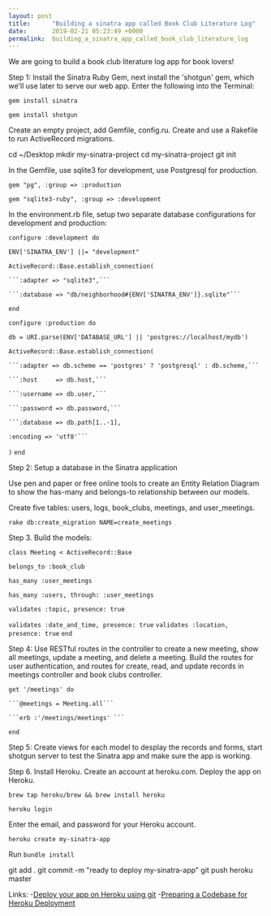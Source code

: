 ```yaml
---
layout: post
title:      "Building a sinatra app called Book Club Literature Log"
date:       2019-02-21 05:23:49 +0000
permalink:  building_a_sinatra_app_called_book_club_literature_log
---
```


We are going to build a book club literature log app for book lovers!

Step 1: Install the Sinatra Ruby Gem, next install the 'shotgun' gem, which we'll use later to serve our web app. Enter the following into the Terminal:

```gem install sinatra```

```gem install shotgun```

Create an empty project, add Gemfile, config.ru. Create and use a Rakefile to run ActiveRecord migrations.

cd ~/Desktop
mkdir my-sinatra-project
cd my-sinatra-project
git init

In the Gemfile, use sqlite3 for development, use Postgresql for production.

```gem "pg", :group => :production```

```gem "sqlite3-ruby", :group => :development```

In the environment.rb file, setup two separate database configurations for development and production:


```configure :development do```

 ```ENV['SINATRA_ENV'] ||= "development"```

  ```ActiveRecord::Base.establish_connection(```

    ```:adapter => "sqlite3",```

    ```:database => "db/neighborhood#{ENV['SINATRA_ENV']}.sqlite"```
```end```

```configure :production do```

  ```db = URI.parse(ENV['DATABASE_URL'] || 'postgres://localhost/mydb')```

  ```ActiveRecord::Base.establish_connection(```

    ```:adapter => db.scheme == 'postgres' ? 'postgresql' : db.scheme,```

    ```:host     => db.host,```

    ```:username => db.user,```

    ```:password => db.password,```

    ```:database => db.path[1..-1],

    :encoding => 'utf8'```

  ```)```
```end```

Step 2: Setup a database in the Sinatra application

Use pen and paper or free online tools to create an Entity Relation Diagram to show the has-many and belongs-to relationship between our models.

Create five tables: users, logs, book_clubs, meetings, and user_meetings.

```rake db:create_migration NAME=create_meetings```

Step 3. Build the models:

```class Meeting < ActiveRecord::Base```

  ```belongs_to :book_club```

  ```has_many :user_meetings```

  ```has_many :users, through: :user_meetings```

  ```validates :topic, presence: true```

  ```validates :date_and_time, presence: true``` 
  ```validates :location, presence: true```
```end```

Step 4:  Use RESTful routes in the controller to create a new meeting, show all meetings, update a meeting, and delete a meeting. Build the routes for user authentication, and routes for create, read, and update records in meetings controller and book clubs controller.

```get '/meetings' do```

    ```@meetings = Meeting.all```

    ```erb :'/meetings/meetings' ```

  ```end```

Step 5: Create views for each model to desplay the records and forms, start shotgun server to test the Sinatra app and make sure the app is working.

Step 6. Install Heroku. Create an account at heroku.com. Deploy the app on Heroku.

```brew tap heroku/brew && brew install heroku```

```heroku login```

 Enter the email, and password for your Heroku account. 
 
```heroku create my-sinatra-app```

Run ```bundle install```

git add .
git commit -m "ready to deploy my-sinatra-app"
git push heroku master

Links:
-[Deploy your app on Heroku using git](https://devcenter.heroku.com/articles/git)
-[Preparing a Codebase for Heroku Deployment](https://devcenter.heroku.com/articles/preparing-a-codebase-for-heroku-deployment)

